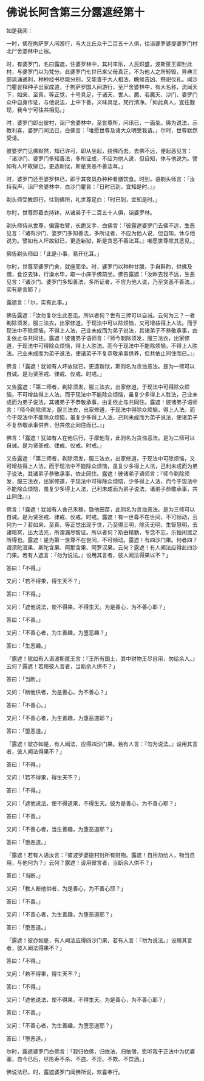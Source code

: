 # 佛说长阿含第三分露遮经第十

如是我闻：

一时，佛在拘萨罗人间游行，与大比丘众千二百五十人俱，往诣婆罗婆提婆罗门村北尸舍婆林中止宿。

时，有婆罗门，名曰露遮，住婆罗林中，其村丰乐，人民炽盛，波斯匿王即封此村，与婆罗门以为梵分。此婆罗门七世已来父母真正，不为他人之所轻毁，异典三部讽诵通利，种种经书尽能分别，又能善于大人相法、瞻候吉凶、祭祀仪礼。闻沙门瞿昙释种子出家成道，于拘萨罗国人间游行，至尸舍婆林中，有大名称，流闻天下，如来、至真、等正觉，十号具足，于诸天、世人、魔、若魔天、沙门、婆罗门众中自身作证，与他说法，上中下善，义味具足，梵行清净。「如此真人，宜往觐现，我今宁可往共相见。」

时，婆罗门即出彼村，诣尸舍婆林中，至世尊所，问讯已，一面坐。佛为说法，示教利喜，婆罗门闻法已，白佛言：「唯愿世尊及诸大众明受我请。」尔时，世尊默然受请。

彼婆罗门见佛默然，知已许可，即从坐起，绕佛而去。去佛不远，便起恶见言：「诸沙门、婆罗门多知善法，多所证成，不应为他人说，但自知，休与他说为。譬如有人坏故狱已，更造新狱，斯是贪恶不善法耳。」

时，婆罗门还至婆罗林已，即于其夜具办种种肴膳饮食。时到，语剃头师言：「汝持我声，诣尸舍婆林中，白沙门瞿昙：『日时已到，宜知是时。』」

剃头师受教即行，往到佛所，礼世尊足白：「时已到，宜知是时。」

尔时，世尊即着衣持钵，从诸弟子千二百五十人俱，诣婆罗林。

剃头师侍从世尊，偏露右臂，长跪叉手，白佛言：「彼露遮婆罗门去佛不远，生恶见言：『诸有沙门、婆罗门多知善法，多所证者，不应为他人说，但自知，休与他说为。譬如有人坏故狱已，更造新狱，斯是贪恶不善法耳。』唯愿世尊除其恶见。」

佛告剃头师曰：「此是小事，易开化耳。」

尔时，世尊至婆罗门舍，就座而坐。时，婆罗门以种种甘膳，手自斟酌，供佛及僧，食讫去钵，行澡水毕，取一小床于佛前坐。佛告露遮：「汝昨去我不远，生恶见言：『诸沙门、婆罗门多知善法，多所证者，不应为他人说，乃至贪恶不善法。』实有是言耶？」

露遮言：「尔，实有此事。」

佛告露遮：「汝勿复尔生此恶见。所以者何？世有三师可以自诫。云何为三？一者剃除须发，服三法衣，出家修道，于现法中可以除烦恼，又可增益得上人法。而于现法中不除烦恼，不得上人法，己业未成而为弟子说法，其诸弟子不恭敬承事，由复依止与共同住。露遮！彼诸弟子语师言：『师今剃除须发，服三法衣，出家修道，于现法中可得除众烦恼，得上人胜法。而今于现法中不能除烦恼，不得上人胜法。己业未成而为弟子说法，使诸弟子不复恭敬承事供养，但共依止同住而已。』」

佛言：「露遮！犹如有人坏故狱已，更造新狱，斯则名为贪浊恶法。是为一师可以自诫。是为贤圣戒、律戒、仪戒、时戒。」

又告露遮：「第二师者，剃除须发，服三法衣，出家修道，于现法中可得除众烦恼，不可增益得上人法，而于现法中不能除众烦恼，虽复少多得上人胜法，己业未成而为弟子说法，其诸弟子不恭敬承事，由复依止与共同住。露遮！彼诸弟子语师言：『师今剃除须发，服三法衣，出家修道，于现法中得除众烦恼，得上人法。而今于现法中不能除众烦恼，虽复少多得上人法，己利未成而为弟子说法，使诸弟子不复恭敬承事供养，但共依止同住而已。』」

佛言：「露遮！犹如有人在他后行，手摩他背，此则名为贪浊恶法。是为二师可以自诫。是为贤圣戒、律戒、仪戒、时戒。」

又告露遮：「第三师者，剃除须发，服三法衣，出家修道，于现法中可除烦恼，又可增益得上人法，而于现法中不能除众烦恼，虽复少多得上人法，己利未成而为弟子说法，其诸弟子恭敬承事，依止同住。露遮！彼诸弟子语师言：『师今剃除须发，服三法衣，出家修道，于现法中可得除众烦恼，少多得上人法，而今于现法中不能除众烦恼，虽复少多得上人法，己利未成而为弟子说法，诸弟子恭敬承事，共止同住。』」

佛言：「露遮！犹如有人舍己禾稼，锄他田苗，此则名为贪浊恶法。是为三师可以自诫。是为贤圣戒、律戒、仪戒、时戒。露遮！有一世尊不在世间，不可倾动，云何为一？若如来、至真、等正觉出现于世，乃至得三明，除灭无明，生智慧明，去诸暗冥，出大法光，所谓漏尽智证。所以者何？斯由精勤，专念不忘，乐独闲居之所得也。露遮！是为第一世尊不在世间，不可倾动。露遮！有四沙门果。何者四？谓须陀洹果、斯陀含果、阿那含果、阿罗汉果。云何？露遮！有人闻法应得此四沙门果。若有人遮言：『勿为说法。』设用其言者，彼人闻法得果以不？」

答曰：「不得。」

又问：「若不得果，得生天不？」

答曰：「不得。」

又问：「遮他说法，使不得果，不得生天。为是善心，为不善心耶？」

答曰：「不善。」

又问：「不善心者，为生善趣，为堕恶趣？」

答曰：「生恶趣。」

「露遮！犹如有人语波斯匿王言：『王所有国土，其中财物王尽自用，勿给余人。』云何？露遮！若用彼人言者，当断余人供不？」

答曰：「当断。」

又问：「断他供者，为是善心，为不善心？」

答曰：「不善心。」

又问：「不善心者，为生善趣，为堕恶道耶？」

答曰：「堕恶道。」

「露遮！彼亦如是，有人闻法，应得四沙门果。若有人言：『勿为说法。』设用其言者，彼人闻法得果不？」

答曰：「不得。」

又问：「若不得果，得生天不？」

答曰：「不得。」

又问：「遮他说法，使不得道果，不得生天。彼为是善心，为不善心耶？」

答曰：「不善。」

又问：「不善心者，当生善趣，为堕恶道耶？」

答曰：「堕恶道。」

「露遮！若有人语汝言：『彼波罗婆提村封所有财物。露遮！自用勿给人，物当自用，与他何为？』云何？露遮！设用彼言者，当断余人供不？」

答曰：「当断。」

又问：「教人断他供者，为是善心，为不善心耶？」

答曰：「不善。」

又问：「不善心者，为生善趣，为堕恶道耶？」

答曰：「堕恶道。」

「露遮！彼亦如是，有人闻法应得四沙门果，若有人言：『勿为说法。』设用其言者，彼人闻法得果不？」

答曰：「不得。」

又问：「若不得果，得生天不？」

答曰：「不得。」

又问：「遮他说法，使不得果，不得生天。为是善心，为不善心耶？」

答曰：「不善。」

又问：「不善心者，为生善趣，为堕恶道耶？」

答曰：「堕恶道。」

尔时，露遮婆罗门白佛言：「我归依佛，归依法，归依僧，愿听我于正法中为优婆塞，自今已后，尽形寿不杀、不盗、不淫、不欺、不饮酒。」

佛说法已，时，露遮婆罗门闻佛所说，欢喜奉行。
